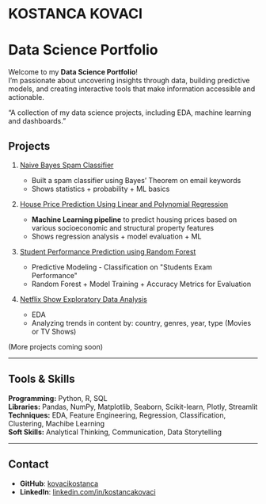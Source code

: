 # KOSTANCA KOVACI
# Data Science Portfolio

Welcome to my **Data Science Portfolio**!  
I’m passionate about uncovering insights through data, building predictive models, and creating interactive tools that make information accessible and actionable.

“A collection of my data science projects, including EDA, machine learning and dashboards.”

## Projects

1. [Naive Bayes Spam Classifier](./naive-bayes-spam-classifier/README.md)  
   - Built a spam classifier using Bayes’ Theorem on email keywords  
   - Shows statistics + probability + ML basics

2. [House Price Prediction Using Linear and Polynomial Regression](./house-price-prediction/README.md)
   - **Machine Learning pipeline** to predict housing prices based on various socioeconomic and structural property features
   - Shows regression analysis + model evaluation + ML
  
3. [Student Performance Prediction using Random Forest](./Student_Performance_using_RandomForest/README.md)
   -  Predictive Modeling - Classification on "Students Exam Performance"
   -  Random Forest + Model Training + Accuracy Metrics for Evaluation

4. [Netflix Show Exploratory Data Analysis](./Netflix-Show-EDA/README.md)
   - EDA
   - Analyzing trends in content by: country, genres, year, type (Movies or TV Shows)
  

(More projects coming soon)

---

## Tools & Skills  
**Programming:** Python, R, SQL  
**Libraries:** Pandas, NumPy, Matplotlib, Seaborn, Scikit-learn, Plotly, Streamlit  
**Techniques:** EDA, Feature Engineering, Regression, Classification, Clustering, Machibe Learning  
**Soft Skills:** Analytical Thinking, Communication, Data Storytelling  

---

## Contact  
- **GitHub**: [kovacikostanca](https://github.com/kovacikostanca)
- **LinkedIn**: [linkedin.com/in/kostancakovaci](https://linkedin.com/in/kostanca-kovaci)  

